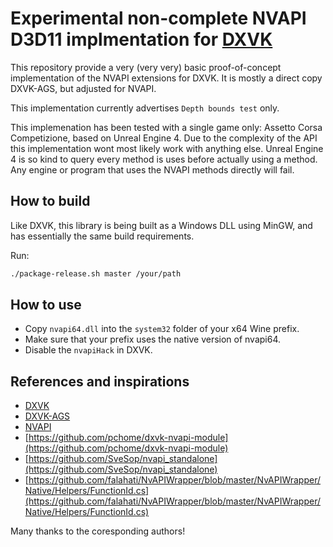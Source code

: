 # Experimental non-complete NVAPI D3D11 implmentation for [DXVK](https://github.com/doitsujin/dxvk)

This repository provide a very (very very) basic proof-of-concept implementation of the NVAPI extensions for DXVK. It is mostly a direct copy DXVK-AGS, but adjusted for NVAPI.

This implementation currently advertises `Depth bounds test` only.

This implemenation has been tested with a single game only: Assetto Corsa Competizione, based on Unreal Engine 4. Due to the complexity of the API this implementation wont most likely work with anything else. Unreal Engine 4 is so kind to query every method is uses before actually using a method. Any engine or program that uses the NVAPI methods directly will fail.

## How to build

Like DXVK, this library is being built as a Windows DLL using MinGW, and has essentially the same build requirements.

Run:

```bash
./package-release.sh master /your/path
```

## How to use

- Copy `nvapi64.dll` into the `system32` folder of your x64 Wine prefix.
- Make sure that your prefix uses the native version of nvapi64.
- Disable the `nvapiHack` in DXVK.

## References and inspirations

- [DXVK](https://github.com/doitsujin/dxvk)
- [DXVK-AGS](https://github.com/doitsujin/dxvk-ags)
- [NVAPI](https://docs.nvidia.com/gameworks/content/gameworkslibrary/coresdk/nvapi/group__dx.html)
- [https://github.com/pchome/dxvk-nvapi-module](https://github.com/pchome/dxvk-nvapi-module)
- [https://github.com/SveSop/nvapi_standalone](https://github.com/SveSop/nvapi_standalone)
- [https://github.com/falahati/NvAPIWrapper/blob/master/NvAPIWrapper/Native/Helpers/FunctionId.cs](https://github.com/falahati/NvAPIWrapper/blob/master/NvAPIWrapper/Native/Helpers/FunctionId.cs)

Many thanks to the coresponding authors!
